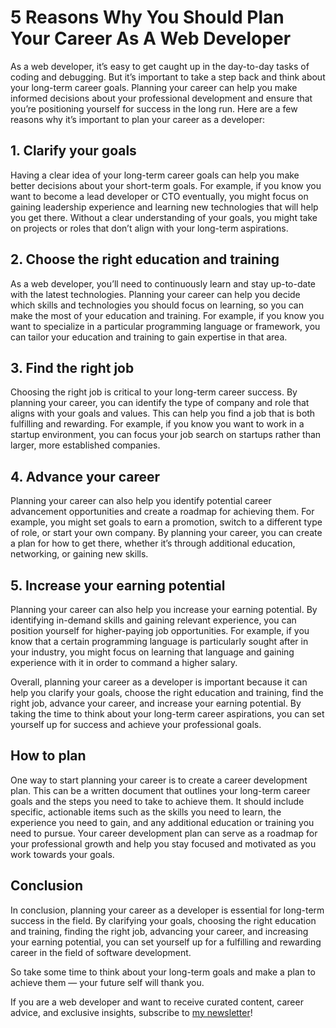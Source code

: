 # 5 Reasons Why You Should Plan Your Career As A Web Developer

As a web developer, it’s easy to get caught up in the day-to-day tasks of coding and debugging. But it’s important to take a step back and think about your long-term career goals. Planning your career can help you make informed decisions about your professional development and ensure that you’re positioning yourself for success in the long run. Here are a few reasons why it’s important to plan your career as a developer:

## **1\. Clarify your goals**

Having a clear idea of your long-term career goals can help you make better decisions about your short-term goals. For example, if you know you want to become a lead developer or CTO eventually, you might focus on gaining leadership experience and learning new technologies that will help you get there. Without a clear understanding of your goals, you might take on projects or roles that don’t align with your long-term aspirations.

## **2\. Choose the right education and training**

As a web developer, you’ll need to continuously learn and stay up-to-date with the latest technologies. Planning your career can help you decide which skills and technologies you should focus on learning, so you can make the most of your education and training. For example, if you know you want to specialize in a particular programming language or framework, you can tailor your education and training to gain expertise in that area.

## **3\. Find the right job**

Choosing the right job is critical to your long-term career success. By planning your career, you can identify the type of company and role that aligns with your goals and values. This can help you find a job that is both fulfilling and rewarding. For example, if you know you want to work in a startup environment, you can focus your job search on startups rather than larger, more established companies.

## **4\. Advance your career**

Planning your career can also help you identify potential career advancement opportunities and create a roadmap for achieving them. For example, you might set goals to earn a promotion, switch to a different type of role, or start your own company. By planning your career, you can create a plan for how to get there, whether it’s through additional education, networking, or gaining new skills.

## **5\. Increase your earning potential**

Planning your career can also help you increase your earning potential. By identifying in-demand skills and gaining relevant experience, you can position yourself for higher-paying job opportunities. For example, if you know that a certain programming language is particularly sought after in your industry, you might focus on learning that language and gaining experience with it in order to command a higher salary.

Overall, planning your career as a developer is important because it can help you clarify your goals, choose the right education and training, find the right job, advance your career, and increase your earning potential. By taking the time to think about your long-term career aspirations, you can set yourself up for success and achieve your professional goals.

## **How to plan**

One way to start planning your career is to create a career development plan. This can be a written document that outlines your long-term career goals and the steps you need to take to achieve them. It should include specific, actionable items such as the skills you need to learn, the experience you need to gain, and any additional education or training you need to pursue. Your career development plan can serve as a roadmap for your professional growth and help you stay focused and motivated as you work towards your goals.

## **Conclusion**

In conclusion, planning your career as a developer is essential for long-term success in the field. By clarifying your goals, choosing the right education and training, finding the right job, advancing your career, and increasing your earning potential, you can set yourself up for a fulfilling and rewarding career in the field of software development.

So take some time to think about your long-term goals and make a plan to achieve them — your future self will thank you.

If you are a web developer and want to receive curated content, career advice, and exclusive insights, subscribe to [my newsletter](https://ricardo.im/newsletter)!